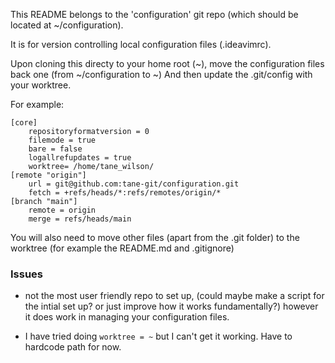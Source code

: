This README belongs to the 'configuration' git repo (which should be located at ~/configuration).

It is for version controlling local configuration files (.ideavimrc).

Upon cloning this directy to your home root (~), move the configuration files back one (from ~/configuration to ~)
And then update the .git/config with your worktree.

For example:

```
[core]
	repositoryformatversion = 0
	filemode = true
	bare = false
	logallrefupdates = true
	worktree= /home/tane_wilson/
[remote "origin"]
	url = git@github.com:tane-git/configuration.git
	fetch = +refs/heads/*:refs/remotes/origin/*
[branch "main"]
	remote = origin
	merge = refs/heads/main
```

You will also need to move other files (apart from the .git folder) to the worktree (for example the README.md and .gitignore)

### Issues
- not the most user friendly repo to set up, (could maybe make a script for the intial set up? or just improve how it works fundamentally?) however it does work in managing your configuration files.

- I have tried doing `worktree = ~` but I can't get it working. Have to hardcode path for now.
